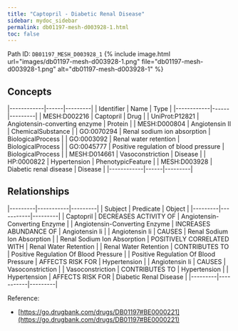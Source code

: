 ```yaml
---
title: "Captopril - Diabetic Renal Disease"
sidebar: mydoc_sidebar
permalink: db01197-mesh-d003928-1.html
toc: false 
---
```



Path ID: `DB01197_MESH_D003928_1`
{% include image.html url="images/db01197-mesh-d003928-1.png" file="db01197-mesh-d003928-1.png" alt="db01197-mesh-d003928-1" %}

## Concepts

|------------|------|---------|
| Identifier | Name | Type    |
|------------|------|---------|
| MESH:D002216 | Captopril | Drug |
| UniProt:P12821 | Angiotensin-converting enzyme | Protein |
| MESH:D000804 | Angiotensin II | ChemicalSubstance |
| GO:0070294 | Renal sodium ion absorption | BiologicalProcess |
| GO:0003092 | Renal water retention | BiologicalProcess |
| GO:0045777 | Positive regulation of blood pressure | BiologicalProcess |
| MESH:D014661 | Vasoconstriction | Disease |
| HP:0000822 | Hypertension | PhenotypicFeature |
| MESH:D003928 | Diabetic renal disease | Disease |
|------------|------|---------|

## Relationships

|---------|-----------|---------|
| Subject | Predicate | Object  |
|---------|-----------|---------|
| Captopril | DECREASES ACTIVITY OF | Angiotensin-Converting Enzyme |
| Angiotensin-Converting Enzyme | INCREASES ABUNDANCE OF | Angiotensin Ii |
| Angiotensin Ii | CAUSES | Renal Sodium Ion Absorption |
| Renal Sodium Ion Absorption | POSITIVELY CORRELATED WITH | Renal Water Retention |
| Renal Water Retention | CONTRIBUTES TO | Positive Regulation Of Blood Pressure |
| Positive Regulation Of Blood Pressure | AFFECTS RISK FOR | Hypertension |
| Angiotensin Ii | CAUSES | Vasoconstriction |
| Vasoconstriction | CONTRIBUTES TO | Hypertension |
| Hypertension | AFFECTS RISK FOR | Diabetic Renal Disease |
|---------|-----------|---------|

Reference: 
  - [https://go.drugbank.com/drugs/DB01197#BE0000221](https://go.drugbank.com/drugs/DB01197#BE0000221)
